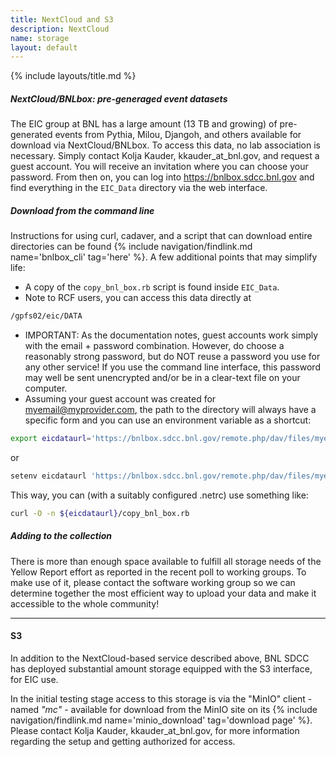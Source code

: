 ```yaml
---
title: NextCloud and S3
description: NextCloud
name: storage
layout: default
---
```


{% include layouts/title.md %}

##### NextCloud/BNLbox: pre-generaged event datasets

The EIC group at BNL has a large amount (13 TB and growing) of
pre-generated events from Pythia, Milou, Djangoh, and others available
for download via NextCloud/BNLbox.
To access this data, no lab association is necessary. Simply contact
Kolja Kauder, kkauder_at_bnl.gov, and request a guest account.
You will receive an invitation where you can choose your password. From then on, you can log into
https://bnlbox.sdcc.bnl.gov
and find everything in the ```EIC_Data``` directory via the web interface.


##### Download from the command line

Instructions for using curl, cadaver, and a script that can download entire directories can be found
{% include navigation/findlink.md name='bnlbox_cli' tag='here' %}.
A few additional points that may simplify life:
* A copy of the ```copy_bnl_box.rb``` script is found inside ```EIC_Data```.
* Note to RCF users, you can access this data directly at
```bash
/gpfs02/eic/DATA
```
* IMPORTANT: As the documentation notes, guest accounts work simply with the email + password combination.
However, do choose a reasonably strong password, but do NOT reuse a password you use for any other service!
If you use the command line interface, this password may well be sent unencrypted and/or be in a clear-text
file on your computer.
* Assuming your guest account was created for myemail@myprovider.com, the path to the directory will always have a specific form and you can use an environment variable as a shortcut:
```bash
export eicdataurl='https://bnlbox.sdcc.bnl.gov/remote.php/dav/files/myemail@myprovider.com/EIC_Data'
```
or
```bash
setenv eicdataurl 'https://bnlbox.sdcc.bnl.gov/remote.php/dav/files/myemail@myprovider.com/EIC_Data'
```
This way, you can (with a suitably configured .netrc) use something like:
```bash
curl -O -n ${eicdataurl}/copy_bnl_box.rb
```


##### Adding to the collection
There is more than enough space available to fulfill all storage needs
of the Yellow Report effort as reported in the recent poll to working
groups. To make use of it, please contact the software working group
so we can determine together the most efficient way to upload your
data and make it accessible to the whole community!

<hr/>

#### S3
In addition to the NextCloud-based service described above, BNL SDCC has deployed
substantial amount storage equipped with the S3 interface, for EIC use.

In the initial testing stage
access to this storage is via the "MinIO" client - named *"mc"* - available for download from the MinIO site on its
{% include navigation/findlink.md name='minio_download' tag='download page' %}. Please contact
Kolja Kauder, kkauder_at_bnl.gov, for more information regarding the setup and getting authorized
for access.
